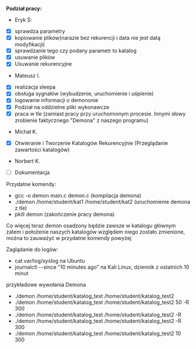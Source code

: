 **Podział pracy:**
- Eryk Ś:
- [x] sprawdza parametry 
- [x] kopiowanie plików(narazie bez rekurencji i data nie jest datą modyfikacji) 
- [x] sprawdzanie tego czy podany parametr to katalog
- [x] usuwanie plików
- [x] Usuwanie rekurencyjne

- Mateusz I.
- [x] realizacja sleepa 
- [x] obsługa sygnałów (wybudzenie, uruchomienie i uśpienie) 
- [x] logowanie informacji o demononie
- [x] Podział na oddzielne pliki wykonawcze
- [x] praca w tle (zamiast pracy przy uruchomionym procesie. Innymi słowy zrobienie faktycznego "Demona" z naszego programu)
     
-  Michał K.
- [x]  Otwieranie i Tworzenie Katalogów Rekurencyjnie (Przeglądanie zawartości katalogów)
-  Norbert K.
- [ ] Dokumentacja


Przydatne komendy:
- gcc -o demon main.c demon.c                               (kompilacja demona)
- ./demon /home/student/kat1 /home/student/kat2             (uruchomienie demona z tle)
- pkill demon                                               (zakończenie pracy demona)

Co więcej teraz demon osadzony będzie zawsze w katalogu głównym zatem i położenie naszych katalogów względem niego zostało zmienione, można to zauważyć w przydatne komendy powyżej 

Zaglądanie do logów:
- cat var/log/syslog na Ubuntu
- journalctl --since "10 minutes  ago" na Kali Linux, dziennik z ostatnich 10 minut

przykładowe wywołania Demona

- ./demon /home/student/katalog_test /home/student/katalog_test2
- ./demon /home/student/katalog_test /home/student/katalog_test2 50 -R 300
- ./demon /home/student/katalog_test /home/student/katalog_test2 -R
- ./demon /home/student/katalog_test /home/student/katalog_test2 -R 300
- ./demon /home/student/katalog_test /home/student/katalog_test2 10 300
